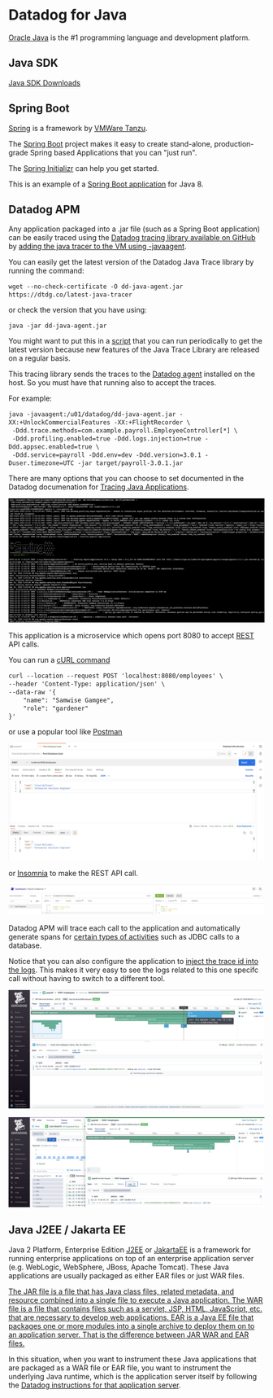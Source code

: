 # Datadog for Java

[Oracle Java](https://www.oracle.com/java/) is the #1 programming language and development platform. 

## Java SDK

[Java SDK Downloads](https://www.oracle.com/java/technologies/downloads/) 

## Spring Boot

[Spring](https://spring.io/) is a framework by [VMWare Tanzu](https://tanzu.vmware.com/spring-app-framework).

The [Spring Boot](https://spring.io/projects/spring-boot) project makes it easy to create stand-alone, production-grade Spring based Applications that you can "just run".

The [Spring Initializr](https://start.spring.io/) can help you get started. 

This is an example of a [Spring Boot application](https://github.com/lloydwilliams/datadog/tree/main/kubernetes/payroll/eclipse-workspace/payroll) for Java 8. 

## Datadog APM

Any application packaged into a .jar file (such as a Spring Boot application) can be easily traced using the [Datadog tracing library available on GitHub](https://github.com/DataDog/dd-trace-java) by [adding the java tracer to the VM using -javaagent](https://docs.datadoghq.com/tracing/trace_collection/dd_libraries/java/?tab=springboot#add-the-java-tracer-to-the-jvm). 

You can easily get the latest version of the Datadog Java Trace library by running the command:

```
wget --no-check-certificate -O dd-java-agent.jar https://dtdg.co/latest-java-tracer
```

or check the version that you have using:

```
java -jar dd-java-agent.jar
```

You might want to put this in a [script](https://github.com/lloydwilliams/datadog/blob/main/java/get-new-dd-java-agent.sh) that you can run periodically to get the latest version because new features of the Java Trace Library are released on a regular basis. 

This tracing library sends the traces to the [Datadog agent](https://docs.datadoghq.com/agent/) installed on the host. So you must have that running also to accept the traces. 

For example:

```
java -javaagent:/u01/datadog/dd-java-agent.jar -XX:+UnlockCommercialFeatures -XX:+FlightRecorder \
 -Ddd.trace.methods=com.example.payroll.EmployeeController[*] \
 -Ddd.profiling.enabled=true -Ddd.logs.injection=true -Ddd.appsec.enabled=true \
 -Ddd.service=payroll -Ddd.env=dev -Ddd.version=3.0.1 -Duser.timezone=UTC -jar target/payroll-3.0.1.jar
```

There are many options that you can choose to set documented in the Datadog documenation for [Tracing Java Applications](https://docs.datadoghq.com/tracing/trace_collection/dd_libraries/java/?tab=springboot).

![001-run-payroll](images/001-run-payroll.png)

This application is a microservice which opens port 8080 to accept [REST](https://en.wikipedia.org/wiki/Representational_state_transfer) API calls.

You can run a [cURL command](https://blog.hubspot.com/website/curl-command) 

```
curl --location --request POST 'localhost:8080/employees' \
--header 'Content-Type: application/json' \
--data-raw '{
    "name": "Samwise Gamgee",
    "role": "gardener"
}'
```

or use a popular tool like [Postman](https://www.postman.com/downloads/) 

![002-postman](images/002-postman.png)



or [Insomnia](https://insomnia.rest/) to make the REST API call. 

![004-insomnia](images/004-insomnia.png)

Datadog APM will trace each call to the application and automatically generate spans for [certain types of activities](https://docs.datadoghq.com/tracing/trace_collection/compatibility/java/#networking-framework-compatibility) such as JDBC calls to a database. 

Notice that you can also configure the application to [inject the trace id into the logs](https://docs.datadoghq.com/tracing/other_telemetry/connect_logs_and_traces/java). This makes it very easy to see the logs related to this one specifc call without having to switch to a different tool. 

![payroll-trace](images/003-payroll-trace.png)

![005-trace-jane-doe](images/005-trace-jane-doe.png)

## Java J2EE / Jakarta EE

Java 2 Platform, Enterprise Edition [J2EE](https://www.oracle.com/java/technologies/appmodel.html) or [JakartaEE](https://jakarta.ee/) is a framework for running enterprise applications on top of an enterprise application server (e.g. WebLogic, WebSphere, JBoss, Apache Tomcat). These Java applications are usually packaged as either EAR files or just WAR files. 

[The JAR file is a file that has Java class files, related metadata, and resource combined into a single file to execute a Java application. The WAR file is a file that contains files such as a servlet, JSP, HTML, JavaScript, etc. that are necessary to develop web applications. EAR is a Java EE file that packages one or more modules into a single archive to deploy them on to an application server. That is the difference between JAR WAR and EAR files.](https://pediaa.com/what-is-the-difference-between-jar-war-and-ear/)

In this situation, when you want to instrument these Java applications that are packaged as a WAR file or EAR file, you want to instrument the underlying Java runtime, which is the application server itself by following the [Datadog instructions for that application server](https://docs.datadoghq.com/tracing/trace_collection/dd_libraries/java/?tab=tomcat#add-the-java-tracer-to-the-jvm). 





